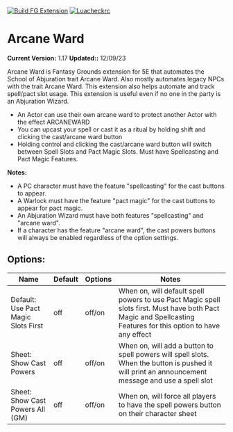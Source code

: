 [![Build FG Extension](https://github.com/rhagelstrom/ArcaneWard/actions/workflows/create-release.yml/badge.svg)](https://github.com/rhagelstrom/ArcaneWard/actions/workflows/create-release.yml) [![Luacheckrc](https://github.com/rhagelstrom/ArcaneWard/actions/workflows/luacheck.yml/badge.svg)](https://github.com/rhagelstrom/ArcaneWard/actions/workflows/luacheck.yml)
# Arcane Ward

**Current Version:** 1.17
**Updated::** 12/09/23

Arcane Ward is Fantasy Grounds extension for 5E that automates the School of Abjuration trait Arcane Ward. Also mostly automates legacy NPCs with the trait Arcane Ward. This extension also helps automate and track spell/pact slot usage. This extension is useful even if no one in the party is an Abjuration Wizard.

- An Actor can use their own arcane ward to protect another Actor with the effect ARCANEWARD
- You can upcast your spell or cast it as a ritual by holding shift and clicking the cast/arcane ward button
- Holding control and clicking the cast/arcane ward button will switch between Spell Slots and Pact Magic Slots. Must have Spellcasting and Pact Magic Features.

**Notes:**
- A PC character must have the feature "spellcasting" for the cast buttons to appear.
- A Warlock must have the feature "pact magic" for the cast buttons to appear for pact magic.
- An Abjuration Wizard must have both features "spellcasting" and "arcane ward".
- If a character has the feature "arcane ward", the cast powers buttons will always be enabled regardless of the option settings.
## Options:
| Name| Default | Options | Notes |
|---|---|---|---|
|Default: Use Pact Magic Slots First| off| off/on| When on, will default spell powers to use Pact Magic spell slots first. Must have both Pact Magic and Spellcasting Features for this option to have any effect|
|Sheet: Show Cast Powers| off| off/on| When on, will add a button to spell powers will spell slots. When the button is pushed it will print an announcement message and use a spell slot|
|Sheet: Show Cast Powers All (GM)| off| off/on| When on, will force all players to have the spell powers button on their character sheet|
